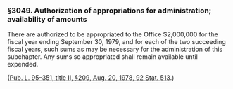 ### §3049. Authorization of appropriations for administration; availability of amounts ###

There are authorized to be appropriated to the Office $2,000,000 for the fiscal year ending September 30, 1979, and for each of the two succeeding fiscal years, such sums as may be necessary for the administration of this subchapter. Any sums so appropriated shall remain available until expended.

([Pub. L. 95–351, title II, §209, Aug. 20, 1978, 92 Stat. 513](/statviewer.htm?volume=92&page=513).)